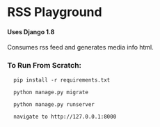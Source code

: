 # RSS Playground

#### Uses Django 1.8

Consumes rss feed and generates media info html.

### To Run From Scratch:
      pip install -r requirements.txt
  
      python manage.py migrate
  
      python manage.py runserver
  
      navigate to http://127.0.0.1:8000

